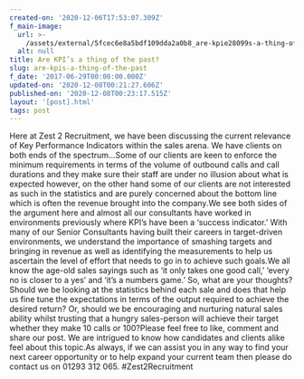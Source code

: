 ```yaml
---
created-on: '2020-12-06T17:53:07.309Z'
f_main-image:
  url: >-
    /assets/external/5fcec6e8a5bdf109dda2a0b8_are-kpie28099s-a-thing-of-the-past.png
  alt: null
title: Are KPI’s a thing of the past?
slug: are-kpis-a-thing-of-the-past
f_date: '2017-06-29T00:00:00.000Z'
updated-on: '2020-12-08T00:21:27.606Z'
published-on: '2020-12-08T00:23:17.515Z'
layout: '[post].html'
tags: post
---
```


Here at Zest 2 Recruitment, we have been discussing the current relevance of Key Performance Indicators within the sales arena. We have clients on both ends of the spectrum…Some of our clients are keen to enforce the minimum requirements in terms of the volume of outbound calls and call durations and they make sure their staff are under no illusion about what is expected however, on the other hand some of our clients are not interested as such in the statistics and are purely concerned about the bottom line which is often the revenue brought into the company.We see both sides of the argument here and almost all our consultants have worked in environments previously where KPI’s have been a ‘success indicator.’ With many of our Senior Consultants having built their careers in target-driven environments, we understand the importance of smashing targets and bringing in revenue as well as identifying the measurements to help us ascertain the level of effort that needs to go in to achieve such goals.We all know the age-old sales sayings such as ‘it only takes one good call,’ ‘every no is closer to a yes’ and ‘it’s a numbers game.’ So, what are your thoughts?Should we be looking at the statistics behind each sale and does that help us fine tune the expectations in terms of the output required to achieve the desired return? Or, should we be encouraging and nurturing natural sales ability whilst trusting that a hungry sales-person will achieve their target whether they make 10 calls or 100?Please feel free to like, comment and share our post. We are intrigued to know how candidates and clients alike feel about this topic.As always, if we can assist you in any way to find your next career opportunity or to help expand your current team then please do contact us on 01293 312 065. #Zest2Recruitment
